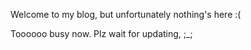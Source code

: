 Welcome to my blog, but unfortunately nothing's here :(

Toooooo busy now. Plz wait for updating, ;_; 
